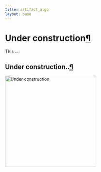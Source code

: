 ```yaml
---
title: artifact_algo
layout: base
---
```


  <div class="section" id="experiment">
  <h1>Under construction<a class="headerlink" href="#experiment" title="Permalink to this headline">¶</a></h1>
  <p>This ...:</p>
  <!--<li><a class="reference external" href="http://nikeshbajaj.in">Nikesh Bajaj<img alt="Nikesh Bajaj" src="_images0/nikeshbajaj.png" width="100"></a></li> -->
  <div class="section" id="institutions">
  <h2>Under construction..<a class="headerlink" href="#institutions" title="Permalink to this headline">¶</a></h2>
  <a><img alt="Under construction" src="{{ "/assets/images/Underconstruction.png" | relative_url }}" width="300"></a>
  </div>

  </div>
